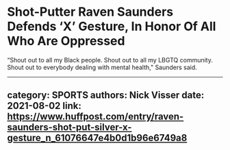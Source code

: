 # Shot-Putter Raven Saunders Defends ‘X’ Gesture, In Honor Of All Who Are Oppressed

“Shout out to all my Black people. Shout out to all my LBGTQ community. Shout out to everybody dealing with mental health," Saunders said.

---
category: SPORTS
authors: Nick Visser
date: 2021-08-02
link: https://www.huffpost.com/entry/raven-saunders-shot-put-silver-x-gesture_n_61076647e4b0d1b96e6749a8
---
